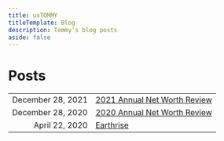 ```yaml
---
title: uxTOMMY
titleTemplate: Blog
description: Tommy's blog posts
aside: false
---
```


<h1>Posts</h1>

<table>
    <tr>
        <td>December 28, 2021</td>
        <td><a href="/blogs/2021-NetWorth-Update">2021 Annual Net Worth Review</a></td>
    </tr>
    <tr>
        <td>December 28, 2020</td>
        <td><a href="/blogs/Q4-2020-NetWorth-Update">2020 Annual Net Worth Review</a></td>
    </tr>
    <tr>
        <td>April 22, 2020</td>
        <td><a href="/blogs/Earthrise">Earthrise</a></td>
    </tr>
</table>

<style scoped>
table tr td:first-child { /* right align the first column */
    text-align: right;
}
table, tr, td {
    background-color: transparent !important;
    border: none !important;
}
</style>